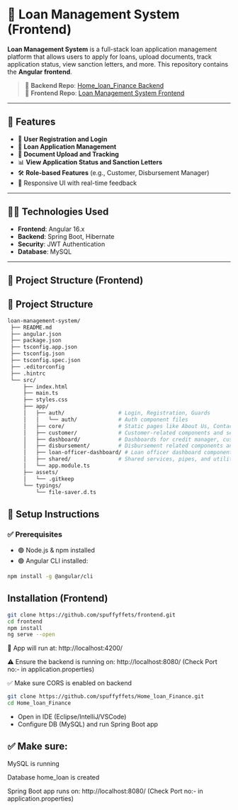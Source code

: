 # 🏦 Loan Management System (Frontend)

**Loan Management System** is a full-stack loan application management platform that allows users to apply for loans, upload documents, track application status, view sanction letters, and more. This repository contains the **Angular frontend**.

> 🔗 **Backend Repo**: [Home_loan_Finance Backend](https://github.com/spuffyffets/Home_loan_Finance.git)  
> 🔗 **Frontend Repo**: [Loan Management System Frontend](https://github.com/spuffyffets/loan-management-system.git)

---

## 🚀 Features

- 🔐 **User Registration and Login**  
- 💼 **Loan Application Management**  
- 📄 **Document Upload and Tracking**  
- 📊 **View Application Status and Sanction Letters**  
- 🛠️ **Role-based Features** (e.g., Customer, Disbursement Manager)  
- 🔄 Responsive UI with real-time feedback  

---

## 🧑‍💻 Technologies Used

- **Frontend**: Angular 16.x  
- **Backend**: Spring Boot, Hibernate  
- **Security**: JWT Authentication  
- **Database**: MySQL  

---

## 📂 Project Structure (Frontend)

## 📂 Project Structure

```bash
loan-management-system/
 ├── README.md
 ├── angular.json
 ├── package.json
 ├── tsconfig.app.json
 ├── tsconfig.json
 ├── tsconfig.spec.json
 ├── .editorconfig
 ├── .hintrc
 └── src/
     ├── index.html
     ├── main.ts
     ├── styles.css
     ├── app/
     │   ├── auth/                 # Login, Registration, Guards
     │   │   └── auth/             # Auth component files
     │   ├── core/                 # Static pages like About Us, Contact Us, Gallery, Home, Navbar
     │   ├── customer/             # Customer-related components and services (apply loan, profile, documents, etc.)
     │   ├── dashboard/            # Dashboards for credit manager, customer, disbursement, loan officer
     │   ├── disbursement/         # Disbursement related components and history
     │   ├── loan-officer-dashboard/ # Loan officer dashboard components
     │   ├── shared/               # Shared services, pipes, and utilities
     │   └── app.module.ts
     ├── assets/
     │   └── .gitkeep
     └── typings/
         └── file-saver.d.ts


```

## 🔧 Setup Instructions

### ✅ Prerequisites
- 🟢 Node.js & npm installed  
- 🟢 Angular CLI installed:

```bash
npm install -g @angular/cli

``` 
## Installation (Frontend)
```bash
git clone https://github.com/spuffyffets/frontend.git
cd frontend
npm install
ng serve --open
```

🚀 App will run at: http://localhost:4200/

⚠️ Ensure the backend is running on: http://localhost:8080/  (Check Port no:- in application.properties)


✅ Make sure CORS is enabled on backend


```bash
git clone https://github.com/spuffyffets/Home_loan_Finance.git
cd Home_loan_Finance

```
- Open in IDE (Eclipse/IntelliJ/VSCode)
- Configure DB (MySQL) and run Spring Boot app

## ✅ Make sure:

MySQL is running

Database home_loan is created

Spring Boot app runs on: http://localhost:8080/ (Check Port no:- in application.properties)
